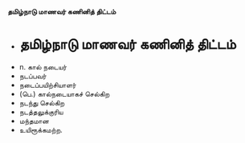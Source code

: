 **தமிழ்நாடு மாணவர் கணினித் திட்டம்**
- # தமிழ்நாடு மாணவர் கணினித் திட்டம்
- n. கால் நடையர்
- நடப்பவர்
- நடைப்பயிற்சியாளர்
- (பெ.) கால்நடையாகச் செல்கிற
- நடந்து செல்கிற
- நடத்தலுக்குரிய
- மந்தமான
- உயிரூக்கமற்ற.

